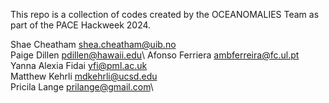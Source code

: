 This repo is a collection of codes created by the OCEANOMALIES Team as part of the PACE Hackweek 2024.

Shae Cheatham shea.cheatham@uib.no\
Paige Dillen pdillen@hawaii.edu\ 
Afonso Ferriera ambferreira@fc.ul.pt\
Yanna Alexia Fidai yfi@pml.ac.uk\
Matthew Kehrli mdkehrli@ucsd.edu\
Pricila Lange prilange@gmail.com\
